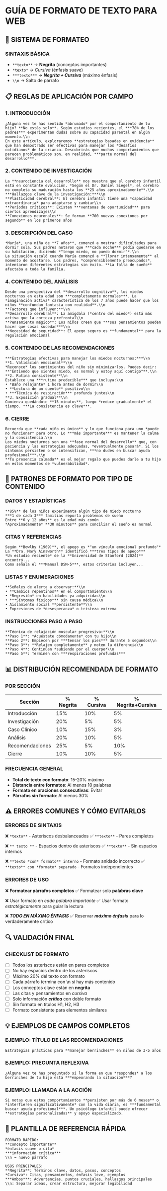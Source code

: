 # GUÍA DE FORMATO DE TEXTO PARA WEB

## 🎯 SISTEMA DE FORMATEO

### SINTAXIS BÁSICA
- `**texto**` → **Negrita** (conceptos importantes)
- `*texto*` → *Cursiva* (énfasis suave)
- `***texto***` → ***Negrita + Cursiva*** (máximo énfasis)
- `\\n` → Salto de párrafo

## 📋 REGLAS DE APLICACIÓN POR CAMPO

### 1. INTRODUCCIÓN
```
¿Alguna vez te has sentido *abrumado* por el comportamiento de tu hijo? **No estás solo**. Según estudios recientes, el ***78% de los padres*** experimentan dudas sobre su capacidad parental en algún momento.\\n
En este artículo, exploraremos **estrategias basadas en evidencia** que han demostrado ser efectivas para manejar los *desafíos cotidianos* de la crianza. Descubrirás que muchos comportamientos que parecen problemáticos son, en realidad, ***parte normal del desarrollo***.
```

### 2. CONTENIDO DE INVESTIGACIÓN
```
La **neurociencia del desarrollo** nos muestra que el cerebro infantil está en constante evolución. *Según el Dr. Daniel Siegel*, el cerebro no completa su maduración hasta los **25 años aproximadamente**.\\n
***Hallazgos clave de la investigación:***\\n
**Plasticidad cerebral**: El cerebro infantil tiene una *capacidad extraordinaria* para adaptarse y cambiar\\n
**Períodos críticos**: Existen ***ventanas de oportunidad*** para ciertos aprendizajes\\n
**Conexiones neuronales**: Se forman **700 nuevas conexiones por segundo** en los primeros años
```

### 3. DESCRIPCIÓN DEL CASO
```
*María*, una niña de **7 años**, comenzó a mostrar dificultades para dormir sola. Sus padres notaron que ***cada noche*** pedía quedarse en su habitación, diciendo *"tengo miedo, no puedo dormir"*.\\n
La situación escaló cuando María comenzó a **llorar intensamente** al momento de acostarse. Los padres, *comprensiblemente preocupados*, intentaron diferentes estrategias sin éxito. **La falta de sueño** afectaba a toda la familia.
```

### 4. CONTENIDO DEL ANÁLISIS
```
Desde una perspectiva del **desarrollo cognitivo**, los miedos nocturnos en esta edad son ***completamente normales***. La *imaginación activa* característica de los 7 años puede hacer que los niños **confundan fantasía con realidad**.\\n
**Factores que influyen:**\\n
**Desarrollo cerebral**: La amígdala (*centro del miedo*) está más activa que la corteza prefrontal\\n
**Pensamiento mágico**: Los niños creen que ***sus pensamientos pueden hacer que cosas sucedan***\\n
**Necesidad de seguridad**: El apego seguro es **fundamental** para la regulación emocional
```

### 5. CONTENIDO DE LAS RECOMENDACIONES
```
***Estrategias efectivas para manejar los miedos nocturnos:***\\n
**1. Validación emocional**\\n
*Reconoce* los sentimientos del niño sin minimizarlos. Puedes decir: **"Entiendo que sientes miedo, es normal y estoy aquí contigo"**.\\n
**2. Rutina consistente**\\n
Establece una ***rutina predecible*** que incluya:\\n
• *Baño relajante* 1 hora antes de dormir\\n
• **Lectura de un cuento** positivo\\n
• ***Técnica de respiración*** profunda juntos\\n
**3. Exposición gradual**\\n
Comienza quedándote **15 minutos**, luego *reduce gradualmente* el tiempo. ***La consistencia es clave***.
```

### 6. CIERRE
```
Recuerda que **cada niño es único** y lo que funciona para uno *puede no funcionar* para otro. Lo ***más importante*** es mantener la calma y la consistencia.\\n
Los miedos nocturnos son una **fase normal del desarrollo** que, con paciencia y las estrategias adecuadas, *eventualmente pasará*. Si los síntomas persisten o se intensifican, ***no dudes en buscar ayuda profesional***.\\n
**Tu presencia calmada** es el mejor regalo que puedes darle a tu hijo en estos momentos de *vulnerabilidad*.
```

## 🎨 PATRONES DE FORMATO POR TIPO DE CONTENIDO

### DATOS Y ESTADÍSTICAS
```
**85%** de los niños experimenta algún tipo de miedo nocturno
***1 de cada 3*** familias reporta problemas de sueño
Entre **6 y 12 años** es la edad más común
*Aproximadamente* **30 minutos** para conciliar el sueño es normal
```

### CITAS Y REFERENCIAS
```
Según **Bowlby (1969)**, el apego es *"un vínculo emocional profundo"*
La **Dra. Mary Ainsworth** identificó ***tres tipos de apego***
*Un estudio reciente* de la **Universidad de Stanford (2024)** encontró...
Como señala el ***Manual DSM-5***, estos criterios incluyen...
```

### LISTAS Y ENUMERACIONES
```
**Señales de alerta a observar:**\\n
• **Cambios repentinos** en el comportamiento\\n
• *Regresión* en habilidades ya adquiridas\\n
• ***Síntomas físicos*** sin causa médica\\n
• Aislamiento social **persistente**\\n
• Expresiones de *desesperanza* o tristeza extrema
```

### INSTRUCCIONES PASO A PASO
```
**Técnica de relajación muscular progresiva:**\\n
**Paso 1**: *Acuéstate cómodamente* con tu hijo\\n
**Paso 2**: Empiecen por ***tensar los pies*** durante 5 segundos\\n
**Paso 3**: **Relajen completamente** y noten la diferencia\\n
**Paso 4**: Continúen *subiendo por el cuerpo*\\n
**Paso 5**: Terminen con ***respiraciones profundas***
```

## 📊 DISTRIBUCIÓN RECOMENDADA DE FORMATO

### POR SECCIÓN
| Sección | % Negrita | % Cursiva | % Negrita+Cursiva |
|---------|-----------|-----------|-------------------|
| Introducción | 15% | 10% | 5% |
| Investigación | 20% | 5% | 5% |
| Caso Clínico | 10% | 15% | 3% |
| Análisis | 20% | 10% | 5% |
| Recomendaciones | 25% | 5% | 10% |
| Cierre | 10% | 10% | 5% |

### FRECUENCIA GENERAL
- **Total de texto con formato**: 15-20% máximo
- **Distancia entre formatos**: Al menos 10 palabras
- **Formato en oraciones consecutivas**: Evitar
- **Párrafos sin formato**: Al menos 30%

## ⚠️ ERRORES COMUNES Y CÓMO EVITARLOS

### ERRORES DE SINTAXIS
❌ `*texto**` - Asteriscos desbalanceados
✅ `**texto**` - Pares completos

❌ `** texto **` - Espacios dentro de asteriscos
✅ `**texto**` - Sin espacios internos

❌ `**texto *con* formato** interno` - Formato anidado incorrecto
✅ `**texto** con *formato* separado` - Formatos independientes

### ERRORES DE USO
❌ **Formatear párrafos completos**
✅ Formatear solo **palabras clave**

❌ Usar formato en *cada* *palabra* *importante*
✅ Usar formato *estratégicamente* para guiar la lectura

❌ ***TODO EN MÁXIMO ÉNFASIS***
✅ Reservar ***máximo énfasis*** para lo verdaderamente crítico

## 🔍 VALIDACIÓN FINAL

### CHECKLIST DE FORMATO
- [ ] Todos los asteriscos están en pares completos
- [ ] No hay espacios dentro de los asteriscos
- [ ] Máximo 20% del texto con formato
- [ ] Cada párrafo termina con \\n si hay más contenido
- [ ] Los conceptos clave están en **negrita**
- [ ] Las citas y pensamientos en *cursiva*
- [ ] Solo información ***crítica*** con doble formato
- [ ] Sin formato en títulos H1, H2, H3
- [ ] Formato consistente para elementos similares

## 💡 EJEMPLOS DE CAMPOS COMPLETOS

### EJEMPLO: TÍTULO DE LAS RECOMENDACIONES
```
Estrategias prácticas para **manejar berrinches** en niños de 3-5 años
```

### EJEMPLO: PREGUNTA REFLEXIVA
```
¿Alguna vez te has preguntado si la forma en que *respondes* a los berrinches de tu hijo está ***empeorando la situación***?
```

### EJEMPLO: LLAMADA A LA ACCIÓN
```
Si notas que estos comportamientos **persisten por más de 6 meses** o *interfieren significativamente* con la vida diaria, es ***fundamental buscar ayuda profesional***. Un psicólogo infantil puede ofrecer **estrategias personalizadas** y apoyo especializado.
```

## 📝 PLANTILLA DE REFERENCIA RÁPIDA

```
FORMATO RÁPIDO:
**concepto importante**
*énfasis suave o cita*
***información crítica***
\\n → nuevo párrafo

USOS PRINCIPALES:
**Negrita**: Términos clave, datos, pasos, conceptos
*Cursiva*: Citas, pensamientos, énfasis leve, ejemplos
***Ambos***: Advertencias, puntos cruciales, hallazgos principales
\\n: Separar ideas, crear estructura, mejorar legibilidad
```